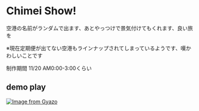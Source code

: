 # Chimei Show!

空港の名前がランダムで出ます、あとやっつけで景気付けてもくれます、良い旅を

※現在定期便が出てない空港もラインナップされてしまっているようです、嘆かわしいことです

制作期間 11/20 AM0:00-3:00くらい

## demo play

[![Image from Gyazo](https://thumb.gyazo.com/thumb/200/eyJ0eXAiOiJKV1QiLCJhbGciOiJIUzI1NiJ9.eyJpbWciOiJfNDY4ZDNlMDgxMmNlYTdiY2Q2YTFjYWFjNTMyNGExZGEifQ.zSUP4QSLeExdGEz8BjzsVV9WQ2eED4kLDrVrjeENReY-gif.gif)](https://gyazo.com/e14eb5027ee74ea17cfe3754683016ab)
